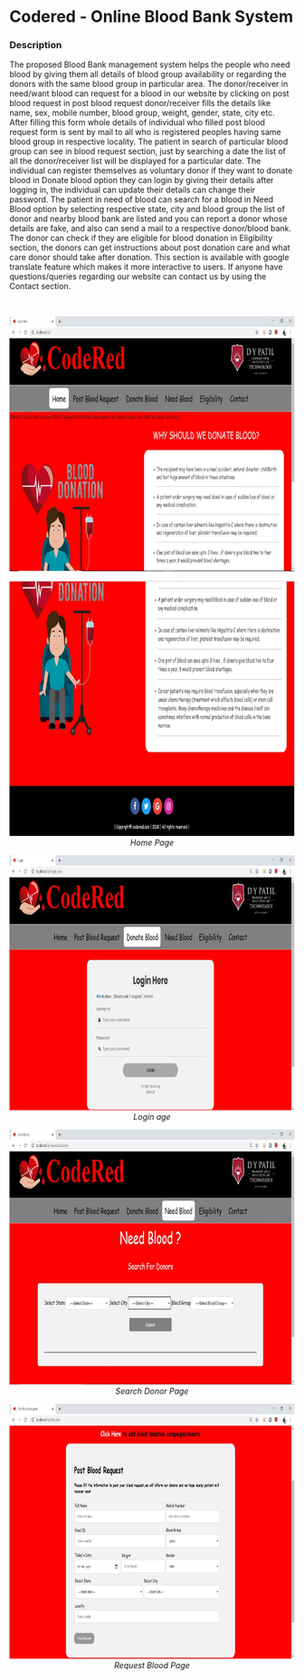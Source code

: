 # Codered - Online Blood Bank System

<h3>Description</h3>
<p>The proposed Blood Bank management system helps the people who need blood by giving
them all details of blood group availability or regarding the donors with the same blood group
in particular area. The donor/receiver in need/want blood can request for a blood in our website
by clicking on post blood request in post blood request donor/receiver fills the details like name,
sex, mobile number, blood group, weight, gender, state, city etc. After filling this form whole
details of individual who filled post blood request form is sent by mail to all who is registered
peoples having same blood group in respective locality. The patient in search of particular blood
group can see in blood request section, just by searching a date the list of all the donor/receiver
list will be displayed for a particular date. The individual can register themselves as voluntary
donor if they want to donate blood in Donate blood option they can login by giving their details
after logging in, the individual can update their details can change their password. The patient
in need of blood can search for a blood in Need Blood option by selecting respective state,
city and blood group the list of donor and nearby blood bank are listed and you can report
a donor whose details are fake, and also can send a mail to a respective donor/blood bank.
The donor can check if they are eligible for blood donation in Eligibility section, the donors
can get instructions about post donation care and what care donor should take after donation.
This section is available with google translate feature which makes it more interactive to users.
If anyone have questions/queries regarding our website can contact us by using the Contact
section.</p>
 <br/>
<p align="center">
<img src="https://raw.githubusercontent.com/Sankalpamokal/codered/master/img/readme_imgs/home.JPG" width="900" height="450">
</p>
<p align="center">
<img src="https://raw.githubusercontent.com/Sankalpamokal/codered/master/img/readme_imgs/home2.JPG" width="900" height="450">
 <br/>   <em>Home Page</em>
</p>
<p align="center">
<img src="https://raw.githubusercontent.com/Sankalpamokal/codered/master/img/readme_imgs/login.JPG" width="900" height="450">
 <br/>   <em>Login age</em>
</p>
<p align="center">
<img src="https://raw.githubusercontent.com/Sankalpamokal/codered/master/img/readme_imgs/need_blood.JPG" width="900" height="450">
 <br/>   <em>Search Donor Page</em>
</p>
<p align="center">
<img src="https://raw.githubusercontent.com/Sankalpamokal/codered/master/img/readme_imgs/post_req.JPG" width="900" height="450">
 <br/>   <em>Request Blood Page</em>
</p>


